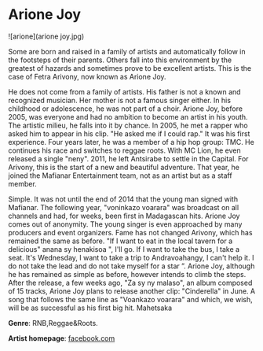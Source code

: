 # Arione Joy

![arione](arione joy.jpg)




Some are born and raised in a family of artists and automatically follow in the footsteps of their parents. Others fall into this environment by the greatest of hazards and sometimes prove to be excellent artists. This is the case of Fetra Arivony, now known as Arione Joy.

He does not come from a family of artists. His father is not a known and recognized musician. Her mother is not a famous singer either. In his childhood or adolescence, he was not part of a choir. Arione Joy, before 2005, was everyone and had no ambition to become an artist in his youth. The artistic milieu, he falls into it by chance. In 2005, he met a rapper who asked him to appear in his clip. "He asked me if I could rap." It was his first experience. Four years later, he was a member of a hip hop group: TMC. He continues his race and switches to reggae roots. With MC Lion, he even released a single "neny". 2011, he left Antsirabe to settle in the Capital. For Arivony, this is the start of a new and beautiful adventure. That year, he joined the Mafianar Entertainment team, not as an artist but as a staff member.

Simple. It was not until the end of 2014 that the young man signed with Mafianar. The following year, "voninkazo voarara" was broadcast on all channels and had, for weeks, been first in Madagascan hits. Arione Joy comes out of anonymity. The young singer is even approached by many producers and event organizers. Fame has not changed Arivony, which has remained the same as before. "If I want to eat in the local tavern for a delicious" anana sy henakisoa ", I'll go. If I want to take the bus, I take a seat. It's Wednesday, I want to take a trip to Andravoahangy, I can't help it. I do not take the lead and do not take myself for a star ”. Arione Joy, although he has remained as simple as before, however intends to climb the steps. After the release, a few weeks ago, "Za sy ny malaso", an album composed of 15 tracks, Arione Joy plans to release another clip: "Cinderella" in June. A song that follows the same line as "Voankazo voarara" and which, we wish, will be as successful as his first big hit.
Mahetsaka

**Genre**: RNB,Reggae&Roots.

**Artist homepage**: [facebook.com](https://web.facebook.com/pg/Arione-Joy-782590048428971/posts/)











